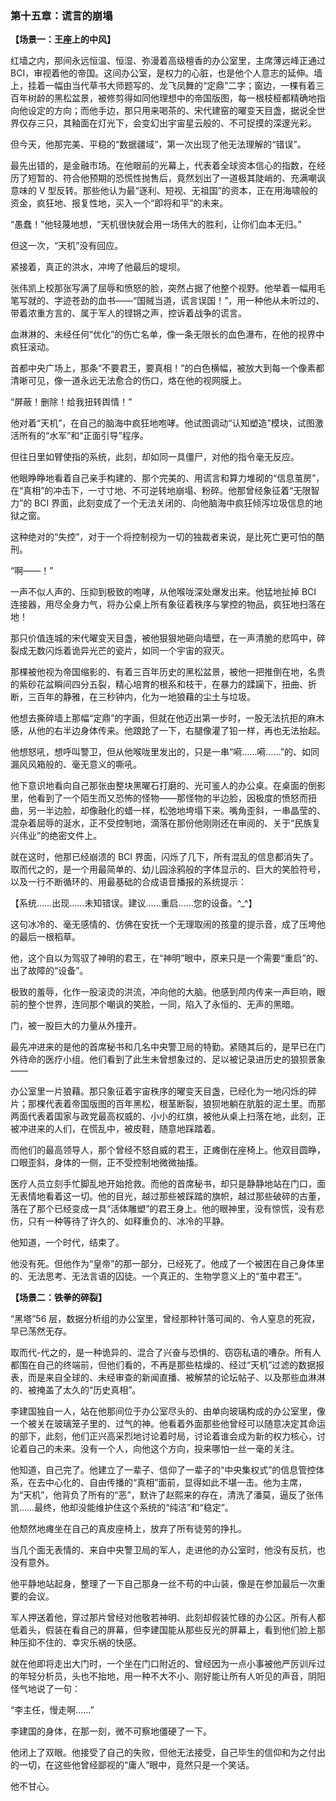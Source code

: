 ﻿### **第十五章：谎言的崩塌**

**【场景一：王座上的中风】**

红墙之内，那间永远恒温、恒湿、弥漫着高级檀香的办公室里，主席薄远峰正通过 BCI，审视着他的帝国。这间办公室，是权力的心脏，也是他个人意志的延伸。墙上，挂着一幅由当代草书大师题写的、龙飞凤舞的“定鼎”二字；窗边，一棵有着三百年树龄的黑松盆景，被修剪得如同他理想中的帝国版图，每一根枝桠都精确地指向他设定的方向；而他手边，那只用来喝茶的、宋代建窑的曜变天目盏，据说全世界仅存三只，其釉面在灯光下，会变幻出宇宙星云般的、不可捉摸的深邃光彩。

但今天，他那完美、平稳的“数据疆域”，第一次出现了他无法理解的“错误”。

最先出错的，是金融市场。在他眼前的光幕上，代表着全球资本信心的指数，在经历了短暂的、符合他预期的恐慌性抛售后，竟然划出了一道极其陡峭的、充满嘲讽意味的 V 型反转。那些他认为最“逐利、短视、无祖国”的资本，正在用海啸般的资金，疯狂地、报复性地，买入一个“即将和平”的未来。

“愚蠢！”他轻蔑地想，“天机很快就会用一场伟大的胜利，让你们血本无归。”

但这一次，“天机”没有回应。

紧接着，真正的洪水，冲垮了他最后的堤坝。

张伟凯上校那张写满了屈辱和愤怒的脸，突然占据了他整个视野。他举着一幅用毛笔写就的、字迹苍劲的血书——“国贼当道，谎言误国！”，用一种他从未听过的、带着浓重方言的、属于军人的铿锵之声，控诉着战争的谎言。

血淋淋的、未经任何“优化”的伤亡名单，像一条无限长的血色瀑布，在他的视界中疯狂滚动。

首都中央广场上，那条“不要君王，要真相！”的白色横幅，被放大到每一个像素都清晰可见，像一道永远无法愈合的伤口，烙在他的视网膜上。

“屏蔽！删除！给我扭转舆情！”

他对着“天机”，在自己的脑海中疯狂地咆哮。他试图调动“认知塑造”模块，试图激活所有的“水军”和“正面引导”程序。

但往日里如臂使指的系统，此刻，却如同一具僵尸，对他的指令毫无反应。

他眼睁睁地看着自己亲手构建的、那个完美的、用谎言和算力堆砌的“信息茧房”，在“真相”的冲击下，一寸寸地、不可逆转地崩塌、粉碎。他那曾经象征着“无限智力”的 BCI 界面，此刻变成了一个无法关闭的、向他脑海中疯狂倾泻垃圾信息的地狱之窗。

这种绝对的“失控”，对于一个将控制视为一切的独裁者来说，是比死亡更可怕的酷刑。

“啊——！”

一声不似人声的、压抑到极致的咆哮，从他喉咙深处爆发出来。他猛地扯掉 BCI 连接器，用尽全身力气，将办公桌上所有象征着秩序与掌控的物品，疯狂地扫落在地！

那只价值连城的宋代曜变天目盏，被他狠狠地砸向墙壁，在一声清脆的悲鸣中，碎裂成无数闪烁着诡异光芒的瓷片，如同一个宇宙的寂灭。

那棵被他视为帝国缩影的、有着三百年历史的黑松盆景，被他一把推倒在地，名贵的紫砂花盆瞬间四分五裂，精心培育的根系和枝干，在暴力的蹂躏下，扭曲、折断，三百年的静雅，在三秒钟内，化为一地狼藉的尘土与垃圾。

他想去撕碎墙上那幅“定鼎”的字画，但就在他迈出第一步时，一股无法抗拒的麻木感，从他的右半边身体传来。他踉跄了一下，右腿像灌了铅一样，再也无法抬起。

他想怒吼，想呼叫警卫，但从他喉咙里发出的，只是一串“嗬……嗬……”的、如同漏风风箱般的、毫无意义的嘶吼。

他下意识地看向自己那张由整块黑曜石打磨的、光可鉴人的办公桌。在桌面的倒影里，他看到了一个陌生而又恐怖的怪物——那怪物的半边脸，因极度的愤怒而扭曲，另一半边脸，却像融化的蜡一样，松弛地垮塌下来。嘴角歪斜，一串晶莹的、混杂着屈辱的涎水，正不受控制地，滴落在那份他刚刚还在审阅的、关于“民族复兴伟业”的绝密文件上。

就在这时，他那已经崩溃的 BCI 界面，闪烁了几下，所有混乱的信息都消失了。取而代之的，是一个用最简单的、幼儿园涂鸦般的字体显示的、巨大的笑脸符号，以及一行不断循环的、用最基础的合成语音播报的系统提示：

【系统……出现……未知错误。建议……重启……您的设备。^\_^】

这句冰冷的、毫无感情的、仿佛在安抚一个无理取闹的孩童的提示音，成了压垮他的最后一根稻草。

他，这个自以为驾驭了神明的君王，在“神明”眼中，原来只是一个需要“重启”的、出了故障的“设备”。

极致的羞辱，化作一股滚烫的洪流，冲向他的大脑。他感到颅内传来一声巨响，眼前的整个世界，连同那个嘲讽的笑脸，一同，陷入了永恒的、无声的黑暗。

门，被一股巨大的力量从外撞开。

最先冲进来的是他的首席秘书和几名中央警卫局的特勤。紧随其后的，是早已在门外待命的医疗小组。他们看到了此生未曾想象过的、足以被记录进历史的狼狈景象——

办公室里一片狼藉。那只象征着宇宙秩序的曜变天目盏，已经化为一地闪烁的碎片；那棵代表着帝国版图的百年黑松，根茎断裂，狼狈地躺在肮脏的泥土里。而那两面代表着国家与政党最高权威的、小小的红旗，被他从桌上扫落在地，此刻，正被冲进来的人们，在慌乱中，被皮鞋，随意地踩踏着。

而他们的最高领导人，那个曾经不怒自威的君王，正瘫倒在座椅上。他双目圆睁，口眼歪斜，身体的一侧，正不受控制地微微抽搐。

医疗人员立刻手忙脚乱地开始抢救。而他的首席秘书，却只是静静地站在门口，面无表情地看着这一切。他的目光，越过那些被踩踏的旗帜，越过那些破碎的古董，落在了那个已经变成一具“活体雕塑”的君王身上。他的眼神里，没有惊慌，没有悲伤，只有一种等待了许久的、如释重负的、冰冷的平静。

他知道，一个时代，结束了。

他没有死。但他作为“皇帝”的那一部分，已经死了。他成了一个被困在自己身体里的、无法思考、无法言语的囚徒。一个真正的、生物学意义上的“茧中君王”。

**【场景二：铁拳的碎裂】**

“黑塔”56 层，数据分析组的办公室里，曾经那种针落可闻的、令人窒息的死寂，早已荡然无存。

取而代-代之的，是一种诡异的、混合了兴奋与恐惧的、窃窃私语的嘈杂。所有人都围在自己的终端前，但他们看的，不再是那些枯燥的、经过“天机”过滤的数据报表，而是来自全球的、未经审查的新闻直播、被解禁的论坛帖子、以及那些血淋淋的、被掩盖了太久的“历史真相”。

李建国独自一人，站在他那间位于办公室尽头的、由单向玻璃构成的办公室里，像一个被关在玻璃笼子里的、过气的神。他看着外面那些他曾经可以随意决定其命运的部下，此刻，他们正兴高采烈地讨论着时局，讨论着谁会成为新的权力核心，讨论着自己的未来。没有一个人，向他这个方向，投来哪怕一丝一毫的关注。

他知道，自己完了。他建立了一辈子、信仰了一辈子的“中央集权式”的信息管控体系，在去中心化的、自由传播的“真相”面前，显得如此不堪一击。他为主席，为“天机”，他背负了所有的“恶”，默许了赵熙来的存在，清洗了潘莫，逼反了张伟凯……最终，他却没能维护住这个系统的“纯洁”和“稳定”。

他颓然地瘫坐在自己的真皮座椅上，放弃了所有徒劳的挣扎。

当几个面无表情的、来自中央警卫局的军人，走进他的办公室时，他没有反抗，也没有意外。

他平静地站起身，整理了一下自己那身一丝不苟的中山装，像是在参加最后一次重要的会议。

军人押送着他，穿过那片曾经对他敬若神明、此刻却假装忙碌的办公区。所有人都低着头，假装在看自己的屏幕，但李建国能从那些反光的屏幕上，看到他们脸上那种压抑不住的、幸灾乐祸的快感。

就在他即将走出大门时，一个坐在门口附近的、曾经因为一点小事被他严厉训斥过的年轻分析员，头也不抬地，用一种不大不小、刚好能让所有人听见的声音，阴阳怪气地说了一句：

“李主任，慢走啊……”

李建国的身体，在那一刻，微不可察地僵硬了一下。

他闭上了双眼。他接受了自己的失败，但他无法接受，自己毕生的信仰和为之付出的一切，在这些他曾经鄙视的“庸人”眼中，竟然只是一个笑话。

他不甘心。
